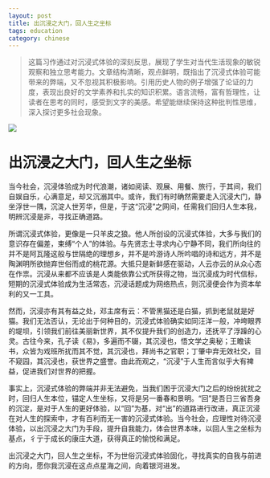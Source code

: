 ```yaml
---
layout: post  
title: 出沉浸之大门，回人生之坐标
tags: education  
category: chinese  
---
```


> 这篇习作通过对沉浸式体验的深刻反思，展现了学生对当代生活现象的敏锐观察和独立思考能力。文章结构清晰，观点鲜明，既指出了沉浸式体验可能带来的弊端，又不忽视其积极影响。引用历史人物的例子增强了论证的力度，表现出良好的文学素养和扎实的知识积累。语言流畅，富有哲理性，让读者在思考的同时，感受到文字的美感。希望能继续保持这种批判性思维，深入探讨更多社会现象。

![](https://crsando.github.io/images/2025-08-11/export_jmptw.png)

# 出沉浸之大门，回人生之坐标
  
当今社会，沉浸体验成为时代浪潮，诸如阅读、观展、用餐、旅行，于其间，我们自娱自乐，心满意足，却又沉溺其中。或许，我们有时确然需要走入沉浸大门，静坐浮世一隅，沉淀人世芳华，但是，于这“沉浸”之网间，任需我们回归人生本我，明辨沉浸是非，寻找正确道路。

所谓沉浸式体验，更像是一只羊皮之狼。他人所创设的沉浸式体验，大多与我们的意识存在偏差，束缚“个人”的体验。与先贤志士寻求内心宁静不同，我们所向往的并不是阿瓦隆这般与世隔绝的理想乡，并不是吟游诗人所吟唱的诗和远方，并不是陶渊明所欲抛弃世俗而成的桃花源。大抵只是新鲜感在驱动，人云亦云的从众心态在作祟。沉浸从来都不应该是人类能依靠公式所获得之物，当沉浸成为时代信标，短期的沉浸式体验成为生活常态，沉浸话题成为网络热点，则沉浸便会作为资本牟利的又一工具。

然而，沉浸亦有其有益之处，邓主席有云：不管黑猫还是白猫，抓到老鼠就是好猫。我们无法否认，无论出于何种目的，沉浸式体验确实如同汪洋一般，冲垮眼界的堤坝，引领我们前往美丽新世界，其不仅提升我们的创造力，还抚平了浮躁的心灵。古往今来，孔子读《易》，多遍而不辍，其沉浸也，悟文学之奥秘；王瞻读书，众皆为戏班所扰而其不觉，其沉浸也，拜尚书之官职；丁肇中弃无效社交，目不窥园，其沉浸也，获世界之盛誉。由此而观之，“沉浸”于人生而言似乎大有裨益，促进我们对世界的把握。

事实上，沉浸式体验的弊端并非无法避免，当我们困于沉浸大门之后的纷纷扰扰之时，回归人生本位，锚定人生坐标，又将是另一番春和景明。“回”是吾日三省吾身的沉淀，是对于人生的更好体验，以“回”为基，对“出”的道路进行改进，真正沉浸在对人生的探索中，才有百利而无一害的沉浸式体验。当今社会，应理性对待沉浸体验，以出沉浸之大门为手段，提升自我能力，体会世界本味，以回人生之坐标为基点，彳亍于成长的康庄大道，获得真正的愉悦和满足。

出沉浸之大门，回人生之坐标，不为世俗沉浸式体验固化，寻找真实的自我与前进的方向，愿你我沉浸在这点点星海之间，向着银河进发。